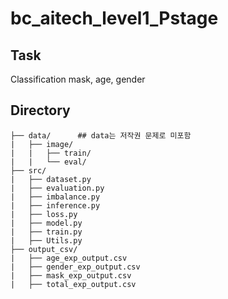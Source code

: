 # bc_aitech_level1_Pstage

## Task
Classification mask, age, gender

## Directory
```
├── data/      ## data는 저작권 문제로 미포함
|   ├── image/
|   |   ├── train/ 
|   |   └── eval/
├── src/
|   ├── dataset.py
|   ├── evaluation.py
|   ├── imbalance.py
|   ├── inference.py
|   ├── loss.py
|   ├── model.py
|   ├── train.py
|   ├── Utils.py
├── output_csv/
|   ├── age_exp_output.csv
|   ├── gender_exp_output.csv
|   ├── mask_exp_output.csv
|   ├── total_exp_output.csv
```

